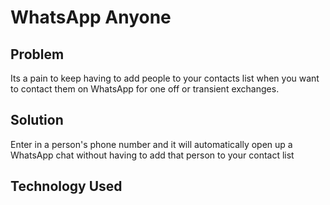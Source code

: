 # WhatsApp Anyone

## Problem

Its a pain to keep having to add people to your contacts list when you want to contact them on WhatsApp for one off or transient exchanges.

## Solution

Enter in a person's phone number and it will automatically open up a WhatsApp chat without having to add that person to your contact list

## Technology Used

